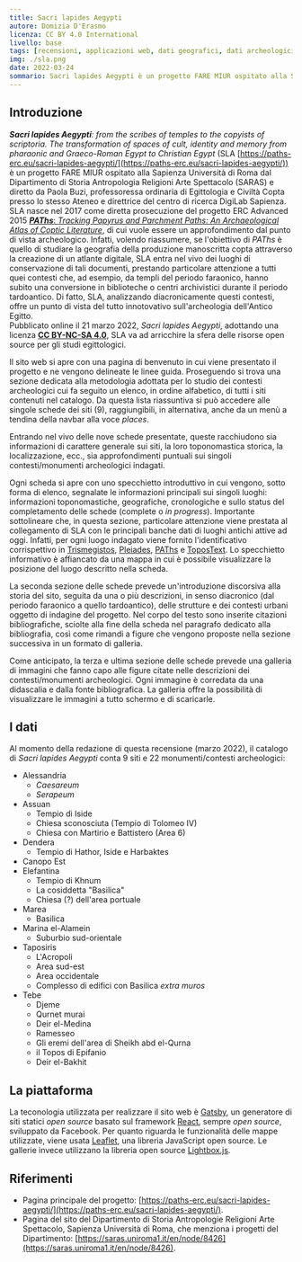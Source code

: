 ```yaml
---
title: Sacri lapides Aegypti
autore: Domizia D'Erasmo
licenza: CC BY 4.0 International
livello: base
tags: [recensioni, applicazioni web, dati geografici, dati archeologici]
img: ./sla.png
date: 2022-03-24
sommario: Sacri lapides Aegypti è un progetto FARE MIUR ospitato alla Sapienza Università di Roma dal Dipartimento SARAS e diretto da Paola Buzi, professoressa ordinaria di Egittologia e Civiltà Copta presso lo stesso Ateneo e direttrice del centro di ricerca DigiLab Sapienza. SLA nasce nel 2017 come diretta prosecuzione del progetto ERC Advanced 2015 PAThs, di cui vuole essere un approfondimento dal punto di vista archeologico...
---
```


## Introduzione

**_Sacri lapides Aegypti_**_: from the scribes of temples to the copyists of scriptoria. The transformation of spaces of cult, identity and memory from pharaonic and Graeco-Roman Egypt to Christian Egypt_ (SLA [https://paths-erc.eu/sacri-lapides-aegypti/](https://paths-erc.eu/sacri-lapides-aegypti/)) è un progetto FARE MIUR ospitato alla Sapienza Università di Roma dal Dipartimento di Storia Antropologia Religioni Arte Spettacolo (SARAS) e diretto da Paola Buzi, professoressa ordinaria di Egittologia e Civiltà Copta presso lo stesso Ateneo e direttrice del centro di ricerca DigiLab Sapienza. SLA nasce nel 2017 come diretta prosecuzione del progetto ERC Advanced 2015 [**_PAThs_**: _Tracking Papyrus and Parchment Paths: An Archaeological Atlas of Coptic Literature_](https://atlas.paths-erc.eu/), di cui vuole essere un approfondimento dal punto di vista archeologico. Infatti, volendo riassumere, se l'obiettivo di _PAThs_ è quello di studiare la geografia della produzione manoscritta copta attraverso la creazione di un atlante digitale, SLA entra nel vivo dei luoghi di conservazione di tali documenti, prestando particolare attenzione a tutti quei contesti che, ad esempio, da templi del periodo faraonico, hanno subito una conversione in biblioteche o centri archivistici durante il periodo tardoantico. Di fatto, SLA, analizzando diacronicamente questi contesti, offre un punto di vista del tutto innotovativo sull'archeologia dell'Antico Egitto.  
Pubblicato online il 21 marzo 2022, _Sacri lapides Aegypti_, adottando una licenza [**CC BY-NC-SA 4.0**](https://creativecommons.org/licenses/by-nc-sa/4.0/), SLA va ad arricchire la sfera delle risorse open source per gli studi egittologici.

Il sito web si apre con una pagina di benvenuto in cui viene presentato il progetto e ne vengono delineate le linee guida. Proseguendo si trova una sezione dedicata alla metodologia adottata per lo studio dei contesti archeologici cui fa seguito un elenco, in ordine alfabetico, di tutti i siti contenuti nel catalogo. Da questa lista riassuntiva si può accedere alle singole schede dei siti (9), raggiungibili, in alternativa, anche da un menù a tendina della navbar alla voce _places_.

Entrando nel vivo delle nove schede presentate, queste racchiudono sia informazioni di carattere generale sui siti, la loro toponomastica storica, la localizzazione, ecc., sia approfondimenti puntuali sui singoli contesti/monumenti archeologici indagati.

Ogni scheda si apre con uno specchietto introduttivo in cui vengono, sotto forma di elenco, segnalate le informazioni principali sui singoli luoghi: informazioni toponomastiche, geografiche, cronologiche e sullo status del completamento delle schede (complete o _in progress_). Importante sottolineare che, in questa sezione, particolare attenzione viene prestata al collegamento di SLA con le principali banche dati di luoghi antichi attive ad oggi. Infatti, per ogni luogo indagato viene fornito l'identificativo corrispettivo in [Trismegistos](https://www.trismegistos.org/geo/index.php), [Pleiades](https://pleiades.stoa.org/places), [PAThs](https://atlas.paths-erc.eu/places) e [ToposText](https://topostext.org/). Lo specchietto informativo è affiancato da una mappa in cui è possibile visualizzare la posizione del luogo descritto nella scheda.

La seconda sezione delle schede prevede un'introduzione discorsiva alla storia del sito, seguita da una o più descrizioni, in senso diacronico (dal periodo faraonico a quello tardoantico), delle strutture e dei contesti urbani oggetto di indagine del progetto. Nel corpo del testo sono inserite citazioni bibliografiche, sciolte alla fine della scheda nel paragrafo dedicato alla bibliografia, così come rimandi a figure che vengono proposte nella sezione successiva in un formato di galleria.

Come anticipato, la terza e ultima sezione delle schede prevede una galleria di immagini che fanno capo alle figure citate nelle descrizioni dei contesti/monumenti archeologici. Ogni immagine è corredata da una didascalia e dalla fonte bibliografica. La galleria offre la possibilità di visualizzare le immagini a tutto schermo e di scaricarle.

## I dati

Al momento della redazione di questa recensione (marzo 2022), il catalogo di _Sacri lapides Aegypti_ conta 9 siti e 22 monumenti/contesti archeologici:

- Alessandria
  - _Caesareum_
  - _Serapeum_
- Assuan
  - Tempio di Iside
  - Chiesa sconosciuta (Tempio di Tolomeo IV)
  - Chiesa con Martirio e Battistero (Area 6)
- Dendera
  - Tempio di Hathor, Iside e Harbaktes
- Canopo Est
- Elefantina
  - Tempio di Khnum
  - La cosiddetta "Basilica"
  - Chiesa (?) dell'area portuale
- Marea
  - Basilica
- Marina el-Alamein
  - Suburbio sud-orientale
- Taposiris
  - L'Acropoli
  - Area sud-est
  - Area occidentale
  - Complesso di edifici con Basilica _extra muros_
- Tebe
  - Djeme
  - Qurnet murai
  - Deir el-Medina
  - Ramesseo
  - Gli eremi dell'area di Sheikh abd el-Qurna
  - il Topos di Epifanio
  - Deir el-Bakhit

## La piattaforma

La teconologia utilizzata per realizzare il sito web è [Gatsby](https://www.gatsbyjs.com/), un generatore di siti statici _open source_ basato sul framework [React](https://it.reactjs.org/), sempre _open source_, sviluppato da Facebook. Per quanto riguarda le funzionalità delle mappe utilizzate, viene usata [Leaflet](https://leafletjs.com/), una libreria JavaScript open source. Le gallerie invece utilizzano la libreria open source [Lightbox.js](https://victordiego.com/lightbox/).

## Riferimenti

- Pagina principale del progetto: [https://paths-erc.eu/sacri-lapides-aegypti/](https://paths-erc.eu/sacri-lapides-aegypti/).
- Pagina del sito del Dipartimento di Storia Antropologie Religioni Arte Spettacolo, Sapienza Università di Roma, che menziona i progetti del Dipartimento: [https://saras.uniroma1.it/en/node/8426](https://saras.uniroma1.it/en/node/8426).
